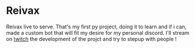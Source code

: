 # Reivax
Reivax live to serve.
That's my first py project, doing it to learn and if i can, made a custom bot that will fit my desire for my personal discord.
I'll stream on [twitch](https://www.twitch.tv/SkekyTv) the development of the projct and try to stepup with people !

